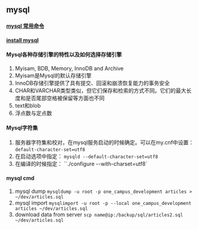 ## mysql

#### [mysql 常用命令](http://see.xidian.edu.cn/cpp/u/mysql_ml/)

#### [install mysql](http://see.xidian.edu.cn/cpp/html/1461.html)

#### Mysql各种存储引擎的特性以及如何选择存储引擎

1. Myisam, BDB, Memory, InnoDB and Archive
2. Myisam是Mysql的默认存储引擎
3. InnoDB存储引擎提供了具有提交、回滚和崩溃恢复能力的事务安全
4. CHAR和VARCHAR类型类似，但它们保存和检索的方式不同。它们的最大长度和是否尾部空格被保留等方面也不同
5. text和blob
6. 浮点数与定点数

#### Mysql字符集

1. 服务器字符集和校对，在mysql服务启动的时候确定。可以在my.cnf中设置： `default-character-set=utf8`
2. 在启动选项中指定： `mysqld --default-character-set=utf8`
3. 在编译的时候指定： ``./configure --with-charset=utf8`

#### mysql cmd ####

1. mysql dump
`mysqldump -u root -p one_campus_development articles > ~/dev/articles.sql`
2. mysql import
`mysqlimport -u root -p --local one_campus_development articles ~/dev/articles.sql`
3. download data from server
`scp name@ip:/backup/sql/articles2.sql ~/dev/articles.sql`
